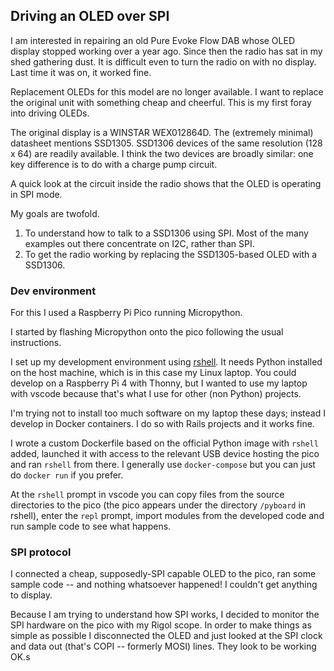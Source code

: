## Driving an OLED over SPI

I am interested in repairing an old Pure Evoke Flow DAB whose OLED display stopped working over a year ago. Since then the radio has sat in my shed gathering dust. It is difficult even to turn the radio on with no display. Last time it was on, it worked fine.

Replacement OLEDs for this model are no longer available. I want to replace the original unit with something cheap and cheerful. This is my first foray into driving OLEDs.

The original display is a WINSTAR WEX012864D. The (extremely minimal) datasheet mentions SSD1305. SSD1306 devices of the same resolution (128 x 64) are readily available. I think the two devices are broadly similar: one key difference is to do with a charge pump circuit.

A quick look at the circuit inside the radio shows that the OLED is operating in SPI mode.

My goals are twofold.

1. To understand how to talk to a SSD1306 using SPI. Most of the many examples out there concentrate on I2C, rather than SPI.
2. To get the radio working by replacing the SSD1305-based OLED with a SSD1306.

### Dev environment
For this I used a Raspberry Pi Pico running Micropython.

I started by flashing Micropython onto the pico following the usual instructions.

I set up my development environment using [rshell](https://github.com/dhylands/rshell). It needs Python installed on the host machine, which is in this case my Linux laptop. You could develop on a Raspberry Pi 4 with Thonny, but I wanted to use my laptop with vscode because that's what I use for other (non Python) projects.

I'm trying not to install too much software on my laptop these days; instead I develop in Docker containers. I do so with Rails projects and it works fine.

I wrote a custom Dockerfile based on the official Python image with `rshell` added, launched it with access to the relevant USB device hosting the pico and ran `rshell` from there. I generally use `docker-compose` but you can just do `docker run` if you prefer.

At the `rshell` prompt in vscode you can copy files from the source directories to the pico (the pico appears under the directory `/pyboard` in rshell), enter the `repl` prompt, import modules from the developed code and run sample code to see what happens.

### SPI protocol
I connected a cheap, supposedly-SPI capable OLED to the pico, ran some sample code -- and nothing whatsoever happened! I couldn't get anything to display.

Because I am trying to understand how SPI works, I decided to monitor the SPI hardware on the pico with my Rigol scope. In order to make things as simple as possible I disconnected the OLED and just looked at the SPI clock and data out (that's COPI -- formerly MOSI) lines. They look to be working OK.s


